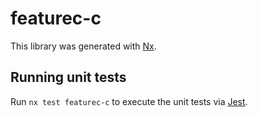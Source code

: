 # featurec-c

This library was generated with [Nx](https://nx.dev).

## Running unit tests

Run `nx test featurec-c` to execute the unit tests via [Jest](https://jestjs.io).
